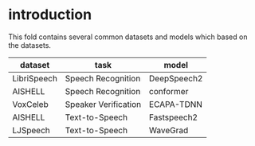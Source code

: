 # introduction
This fold contains several common datasets and models which based on the datasets.

| dataset     | task                 | model       |
|-------------|----------------------|-------------|
| LibriSpeech | Speech Recognition   | DeepSpeech2 |
| AISHELL     | Speech Recognition   | conformer   |
| VoxCeleb    | Speaker Verification | ECAPA-TDNN  |
| AISHELL     | Text-to-Speech       | Fastspeech2 |
| LJSpeech    | Text-to-Speech       | WaveGrad    |